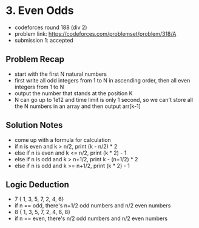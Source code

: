 # 3. Even Odds

* codeforces round 188 (div 2)
* problem link: https://codeforces.com/problemset/problem/318/A
* submission 1: accepted

## Problem Recap

* start with the first N natural numbers
* first write all odd integers from 1 to N in ascending order, then all even integers from 1 to N
* output the number that stands at the position K
* N can go up to 1e12 and time limit is only 1 second, so we can't store all the N numbers in an array and then output arr[k-1]

## Solution Notes

* come up with a formula for calculation
* if n is even and k > n/2, print (k - n/2) * 2
* else if n is even and k <= n/2, print (k * 2) - 1
* else if n is odd and k > n+1/2, print k - (n+1/2) * 2
* else if n is odd and k >= n+1/2, print (k * 2) - 1

## Logic Deduction

* 7 { 1, 3, 5, 7, 2, 4, 6}
* if n == odd, there's n+1/2 odd numbers and n/2 even numbers
* 8 { 1, 3, 5, 7, 2, 4, 6, 8}
* if n == even, there's n/2 odd numbers and n/2 even numbers